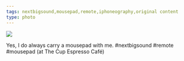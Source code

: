 ```yaml
---
tags: nextbigsound,mousepad,remote,iphoneography,original content
type: photo
---
```

<img src="http://25.media.tumblr.com/87df9f753dda09c3c429021e24447d90/tumblr_mmjjylyKdI1rdkc0do1_1280.jpg" />

Yes, I do always carry a mousepad with me. #nextbigsound #remote #mousepad (at The Cup Espresso Café)
